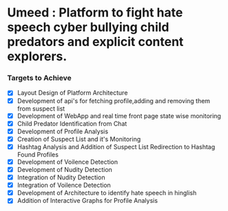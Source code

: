# Umeed : Platform to fight hate speech cyber bullying child predators and explicit content explorers.

### Targets to Achieve
- [x] Layout Design of Platform Architecture
- [x] Development of api's for fetching profile,adding and removing them from suspect list
- [x] Development of WebApp and real time front page state wise monitoring
- [x] Child Predator Identification from Chat
- [x] Development of Profile Analysis
- [x] Creation of Suspect List and it's Monitoring
- [x] Hashtag Analysis and Addition of Suspect List Redirection to Hashtag Found Profiles
- [x] Development of Voilence Detection
- [x] Development of Nudity Detection
- [x] Integration of Nudity Detection
- [x] Integration of Voilence Detection
- [x] Development of Architecture to identify hate speech in hinglish
- [x] Addition of Interactive Graphs for Profile Analysis 
